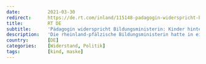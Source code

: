 ```yaml
---
date:          2021-03-30
redirect:      https://de.rt.com/inland/115148-padagogin-widerspricht-bildungsministerin-kinder-hinter/
title:         RT DE
subtitle:      'Pädagogin widerspricht Bildungsministerin: Kinder hinter Masken zu zwingen ist ein Verbrechen'
description:   'Die rheinland-pfälzische Bildungsministerin hatte in einem Elternschreiben über Maskenpflicht und andere Einschränkungen in Schulen informiert. Eine Pädagogin schrieb daraufhin mit Blick auf die wissenschaftliche Evidenz einen offenen Brief. Ein Interview mit RT DE.'
country:       [DE]
categories:    [Widerstand, Politik]
tags:          [kind, maske]
---
```

